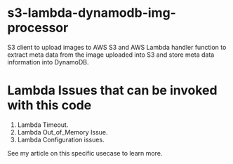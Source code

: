 # s3-lambda-dynamodb-img-processor
S3 client to upload images to AWS S3 and AWS Lambda handler function to extract meta data from the image uploaded into S3 and store meta data information into DynamoDB.

# Lambda Issues that can be invoked with this code
1) Lambda Timeout.
2) Lambda Out_of_Memory Issue.
3) Lambda Configuration issues.

See my article on this specific usecase to learn more.
<link-to-article>
